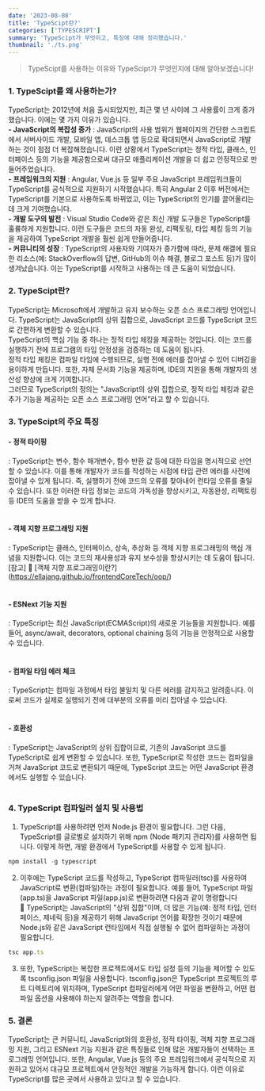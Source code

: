 ```yaml
---
date: '2023-08-08'
title: 'TypeScipt란?'
categories: ['TYPESCRIPT']
summary: 'TypeScipt가 무엇이고, 특징에 대해 정리했습니다.'
thumbnail: './ts.png'
---
```


> TypeScipt를 사용하는 이유와 TypeScipt가 무엇인지에 대해 알아보겠습니다!

### 1. TypeScipt를 왜 사용하는가?

TypeScript는 2012년에 처음 출시되었지만, 최근 몇 년 사이에 그 사용률이 크게 증가했습니다. 이에는 몇 가지 이유가 있습니다.<br/>
**- JavaScript의 복잡성 증가** : JavaScript의 사용 범위가 웹페이지의 간단한 스크립트에서 서버사이드 개발, 모바일 앱, 데스크톱 앱 등으로 확대되면서 JavaScript로 개발하는 것이 점점 더 복잡해졌습니다. 이런 상황에서 TypeScript는 정적 타입, 클래스, 인터페이스 등의 기능을 제공함으로써 대규모 애플리케이션 개발을 더 쉽고 안정적으로 만들어주었습니다.<br/>
**- 프레임워크의 지원** : Angular, Vue.js 등 일부 주요 JavaScript 프레임워크들이 TypeScript를 공식적으로 지원하기 시작했습니다. 특히 Angular 2 이후 버전에서는 TypeScript를 기본으로 사용하도록 바뀌었고, 이는 TypeScript의 인기를 끌어올리는 데 크게 기여했습니다.<br/>
**- 개발 도구의 발전** : Visual Studio Code와 같은 최신 개발 도구들은 TypeScript를 훌륭하게 지원합니다. 이런 도구들은 코드의 자동 완성, 리팩토링, 타입 체킹 등의 기능을 제공하여 TypeScript 개발을 훨씬 쉽게 만들어줍니다.<br/>
**- 커뮤니티의 성장** : TypeScript의 사용자와 기여자가 증가함에 따라, 문제 해결에 필요한 리소스(예: StackOverflow의 답변, GitHub의 이슈 해결, 블로그 포스트 등)가 많이 생겨났습니다. 이는 TypeScript를 시작하고 사용하는 데 큰 도움이 되었습니다.<br/>

### 2. TypeScipt란?

TypeScript는 Microsoft에서 개발하고 유지 보수하는 오픈 소스 프로그래밍 언어입니다. TypeScript는 JavaScript의 상위 집합으로, JavaScript 코드를 TypeScript 코드로 간편하게 변환할 수 있습니다.<br/>
TypeScript의 핵심 기능 중 하나는 정적 타입 체킹을 제공하는 것입니다. 이는 코드를 실행하기 전에 프로그램의 타입 안정성을 검증하는 데 도움이 됩니다.<br/>
정적 타입 체킹은 컴파일 타임에 수행되므로, 실행 전에 에러를 잡아낼 수 있어 디버깅을 용이하게 만듭니다. 또한, 자체 문서화 기능을 제공하며, IDE의 지원을 통해 개발자의 생산성 향상에 크게 기여합니다.<br/>
그러므로 TypeScript의 정의는 "JavaScript의 상위 집합으로, 정적 타입 체킹과 같은 추가 기능을 제공하는 오픈 소스 프로그래밍 언어"라고 할 수 있습니다.<br/>

### 3. TypeScipt의 주요 특징

#### **- 정적 타이핑**

: TypeScript는 변수, 함수 매개변수, 함수 반환 값 등에 대한 타입을 명시적으로 선언할 수 있습니다. 이를 통해 개발자가 코드를 작성하는 시점에 타입 관련 에러를 사전에 잡아낼 수 있게 됩니다. 즉, 실행하기 전에 코드의 오류를 찾아내어 런타임 오류를 줄일 수 있습니다. 또한 이러한 타입 정보는 코드의 가독성을 향상시키고, 자동완성, 리팩토링 등 IDE의 도움을 받을 수 있게 합니다.
<br/>
<br/>

#### **- 객체 지향 프로그래밍 지원**

: TypeScript는 클래스, 인터페이스, 상속, 추상화 등 객체 지향 프로그래밍의 핵심 개념을 지원합니다. 이는 코드의 재사용성과 유지 보수성을 향상시키는 데 도움이 됩니다.
<br/> [참고] 📎 [객체 지향 프로그래밍이란?] (https://ellajang.github.io/frontendCoreTech/oop/)
<br/>
<br/>

#### **- ESNext 기능 지원**

: TypeScript는 최신 JavaScript(ECMAScript)의 새로운 기능들을 지원합니다. 예를 들어, async/await, decorators, optional chaining 등의 기능을 안정적으로 사용할 수 있습니다.
<br/>
<br/>

#### **- 컴파일 타임 에러 체크**

: TypeScript는 컴파일 과정에서 타입 불일치 및 다른 에러를 감지하고 알려줍니다. 이로써 코드가 실제로 실행되기 전에 대부분의 오류를 미리 잡아낼 수 있습니다.
<br/>
<br/>

#### **- 호환성**

: TypeScript는 JavaScript의 상위 집합이므로, 기존의 JavaScript 코드를 TypeScript로 쉽게 변환할 수 있습니다. 또한, TypeScript로 작성한 코드는 컴파일을 거쳐 JavaScript 코드로 변환되기 때문에, TypeScript 코드는 어떤 JavaScript 환경에서도 실행할 수 있습니다.
<br/>
<br/>

### 4. TypeScript 컴파일러 설치 및 사용법

1. TypeScript를 사용하려면 먼저 Node.js 환경이 필요합니다. 그런 다음, TypeScript를 글로벌로 설치하기 위해 npm (Node 패키지 관리자)를 사용하면 됩니다. 이렇게 하면, 개발 환경에서 TypeScript를 사용할 수 있게 됩니다.

```javascript
npm install -g typescript
```

2. 이후에는 TypeScript 코드를 작성하고, TypeScript 컴파일러(tsc)를 사용하여 JavaScript로 변환(컴파일)하는 과정이 필요합니다. 예를 들어, TypeScript 파일(app.ts)을 JavaScript 파일(app.js)로 변환하려면 다음과 같이 명령합니다<br/>
   📌 TypeScript는 JavaScript의 "상위 집합"이며, 더 많은 기능(예: 정적 타입, 인터페이스, 제네릭 등)을 제공하기 위해 JavaScript 언어를 확장한 것이기 때문에 Node.js와 같은 JavaScript 런타임에서 직접 실행될 수 없어 컴파일하는 과정이 필요합니다.

```javascript
tsc app.ts
```

3. 또한, TypeScript는 복잡한 프로젝트에서도 타입 설정 등의 기능을 제어할 수 있도록 tsconfig.json 파일을 사용합니다. tsconfig.json은 TypeScript 프로젝트의 루트 디렉토리에 위치하며, TypeScript 컴파일러에게 어떤 파일을 변환하고, 어떤 컴파일 옵션을 사용해야 하는지 알려주는 역할을 합니다.

### 5. 결론

TypeScript는 큰 커뮤니티, JavaScript와의 호환성, 정적 타이핑, 객체 지향 프로그래밍 지원, 그리고 ESNext 기능 지원과 같은 특징들로 인해 많은 개발자들이 선택하는 프로그래밍 언어입니다. 또한, Angular, Vue.js 등의 주요 프레임워크에서 공식적으로 지원하고 있어서 대규모 프로젝트에서 안정적인 개발을 가능하게 합니다. 이런 이유로 TypeScript를 많은 곳에서 사용하고 있다고 할 수 있습니다.

